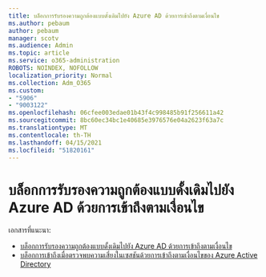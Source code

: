 ```yaml
---
title: บล็อกการรับรองความถูกต้องแบบดั้งเดิมไปยัง Azure AD ด้วยการเข้าถึงตามเงื่อนไข
ms.author: pebaum
author: pebaum
manager: scotv
ms.audience: Admin
ms.topic: article
ms.service: o365-administration
ROBOTS: NOINDEX, NOFOLLOW
localization_priority: Normal
ms.collection: Adm_O365
ms.custom:
- "5906"
- "9003122"
ms.openlocfilehash: 06cfee003edae01b43f4c998485b91f256611a42
ms.sourcegitcommit: 8bc60ec34bc1e40685e3976576e04a2623f63a7c
ms.translationtype: MT
ms.contentlocale: th-TH
ms.lasthandoff: 04/15/2021
ms.locfileid: "51820161"
---
```

# <a name="block-legacy-authentication-to-azure-ad-with-conditional-access"></a>บล็อกการรับรองความถูกต้องแบบดั้งเดิมไปยัง Azure AD ด้วยการเข้าถึงตามเงื่อนไข

เอกสารที่แนะนา:

- [บล็อกการรับรองความถูกต้องแบบดั้งเดิมไปยัง Azure AD ด้วยการเข้าถึงตามเงื่อนไข](https://docs.microsoft.com/azure/active-directory/conditional-access/block-legacy-authentication#next-steps)
- [บล็อกการเข้าถึงเมื่อตรวจพบความเสี่ยงในเซสชันด้วยการเข้าถึงตามเงื่อนไขของ Azure Active Directory](https://docs.microsoft.com/azure/active-directory/conditional-access/app-sign-in-risk)